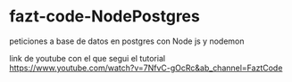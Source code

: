 # fazt-code-NodePostgres
peticiones a base de datos en postgres con Node js y nodemon 



link de youtube con el que segui el tutorial 
https://www.youtube.com/watch?v=7NfvC-gOcRc&ab_channel=FaztCode
